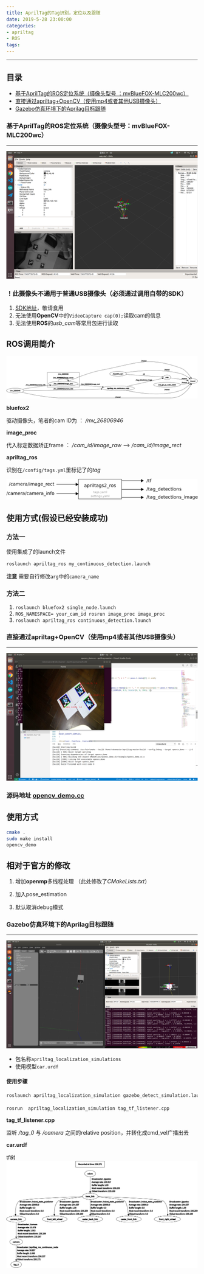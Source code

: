 ```yaml
---
title: AprilTag的Tag识别，定位以及跟随
date: 2019-5-28 23:00:00
categories:
- apriltag
- ROS
tags:
---
```



***

##  目录
* [基于AprilTag的ROS定位系统（摄像头型号 ：mvBlueFOX-MLC200wc）](#基于AprilTag的ROS定位系统（摄像头型号：mvBlueFOX-MLC200wc）)
* [直接通过apriltag+OpenCV（使用mp4或者其他USB摄像头）](#直接通过apriltag+OpenCV（使用mp4或者其他USB摄像头）)
* [Gazebo仿真环境下的Aprilag目标跟随](#Gazebo仿真环境下的Aprilag目标跟随)

### 基于AprilTag的ROS定位系统（摄像头型号：mvBlueFOX-MLC200wc）
---
![](img/ros.png)


### ！此摄像头不通用于普通USB摄像头（必须通过调用自带的SDK）
1. [SDK地址](https://www.matrix-vision.com/software-drivers-en.html)，敬请食用
2. 无法使用**OpenCV**中的`VideoCapture cap(0);`读取cam的信息
3. 无法使用**ROS**的*usb_cam*等常用包进行读取

## ROS调用简介
![](img/rosgraph.png)

**bluefox2**

驱动摄像头，笔者的cam ID为 ： */mv_26806946*

**image_proc**

代入标定数据矫正frame ： */cam_id/image_raw*  -->  */cam_id/image_rect*

**apriltag_ros**

识别在`/config/tags.yml`里标记了的*tag*

![](img/io_diagram.png)

## 使用方式(假设已经安装成功)

### 方法一

使用集成了的launch文件

``` bash
roslaunch apriltag_ros my_continuous_detection.launch
```

**注意**
需要自行修改`arg`中的`camera_name`


### 方法二

1. `roslaunch bluefox2 single_node.launch`
2. `ROS_NAMESPACE= your_cam_id rosrun image_proc image_proc`
3. `roslaunch apriltag_ros continuous_detection.launch`


### 直接通过apriltag+OpenCV（使用mp4或者其他USB摄像头）
---
![](img/opencv.png)

### 源码地址 [opencv_demo.cc](/src/apritag/example/opencv_demo.cc)

## 使用方式

```bash
cmake . 
sudo make install
opencv_demo
```

## 相对于官方的修改

1. 增加**openmp**多线程处理 （此处修改了*CMakeLists.txt*）

2. 加入pose_estimation

3. 默认取消debug模式

### Gazebo仿真环境下的Aprilag目标跟随
---
![](img/tag_follower.png)

- 包名称`apriltag_localization_simulations`
- 使用模型`car.urdf`

#### 使用步骤

```bash
roslaunch apriltag_localization_simulation gazebo_detect_simulation.launch

rosrun  apriltag_localization_simulation tag_tf_listener.cpp
```

**tag_tf_listener.cpp**

监听 */tag_0* 与 */camera* 之间的relative position，并转化成cmd_vel广播出去

**car.urdf**

tf树
![](img/frames.png)
